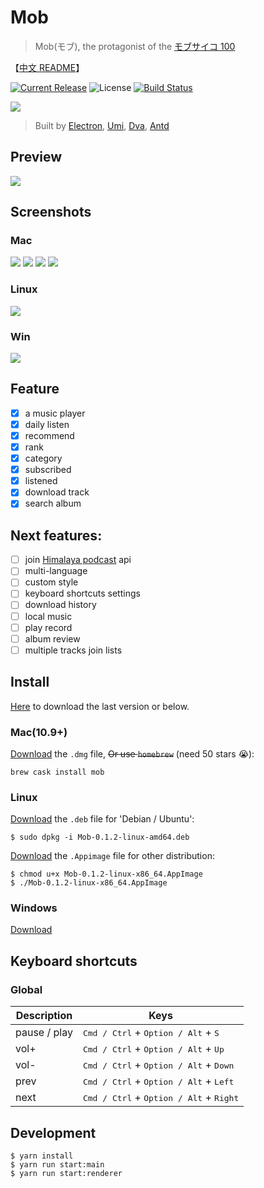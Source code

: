 # Mob

> Mob(モブ), the protagonist of the [モブサイコ 100](https://www.bilibili.com/bangumi/media/md5058)

【[中文 README](https://github.com/zenghongtu/Mob/blob/master/README.zh-CN.md)】

[![Current Release](https://img.shields.io/github/release/zenghongtu/Mob.svg?style=flat-square)](https://github.com/zenghongtu/Mob/releases)
![License](https://img.shields.io/github/license/zenghongtu/Mob.svg?style=flat-square)
[![Build Status](https://travis-ci.org/zenghongtu/Mob.svg?branch=master)](https://travis-ci.org/zenghongtu/Mob) [](https://camo.githubusercontent.com/367dc8fdf5ea8444dd116c43c7900d9a1b1e9862/68747470733a2f2f696d672e736869656c64732e696f2f6769746875622f6c6963656e73652f7472617a796e2f69656173654d757369632e7376673f7374796c653d666c61742d737175617265)

<img src="https://github.com/zenghongtu/Mob/blob/master/build/icons/128x128.png" />

> Built by [Electron](https://github.com/electron/electron), [Umi](https://github.com/umijs/umi), [Dva](https://github.com/dvajs/dva), [Antd](https://github.com/ant-design/ant-design)

## Preview

![](images/mob-preview.gif)

## Screenshots

### Mac

![](images/2019-05-12-23-50-45.png)
![](images/2019-05-12-23-50-58.png)
![](images/2019-05-13-00-26-40.png)
![](images/2019-05-13-00-27-08.png)

### Linux

![](images/2019-05-13-19-05-12.png)

### Win

![](images/2019-05-13-19-07-26.png)

## Feature

- [x] a music player
- [x] daily listen
- [x] recommend
- [x] rank
- [x] category
- [x] subscribed
- [x] listened
- [x] download track
- [x] search album

## Next features:

- [ ] join [Himalaya podcast](https://www.himalaya.com/) api
- [ ] multi-language
- [ ] custom style
- [ ] keyboard shortcuts settings
- [ ] download history
- [ ] local music
- [ ] play record
- [ ] album review
- [ ] multiple tracks join lists

## Install

[Here](https://github.com/zenghongtu/Mob/releases/latest) to download the last version or below.

### Mac(10.9+)

[Download](https://github.com/zenghongtu/Mob/releases/download/v0.1.2/Mob-0.1.2-mac.dmg) the `.dmg` file, ~~Or use `homebrew`~~ (need 50 stars 😭):

```
brew cask install mob
```

### Linux

[Download](https://github.com/zenghongtu/Mob/releases/download/v0.1.2/Mob-0.1.2-linux-amd64.deb) the `.deb` file for 'Debian / Ubuntu':

```
$ sudo dpkg -i Mob-0.1.2-linux-amd64.deb
```

[Download](https://github.com/zenghongtu/Mob/releases/download/v0.1.2/Mob-0.1.2-linux-x86_64.AppImage) the `.Appimage` file for other distribution:

```
$ chmod u+x Mob-0.1.2-linux-x86_64.AppImage
$ ./Mob-0.1.2-linux-x86_64.AppImage
```

### Windows

[Download](https://github.com/zenghongtu/Mob/releases/download/v0.1.2/Mob-0.1.2-win.exe)

## Keyboard shortcuts

### Global

| Description  | Keys                                                               |
| ------------ | ------------------------------------------------------------------ |
| pause / play | <kbd>Cmd / Ctrl</kbd> + <kbd>Option / Alt</kbd> + <kbd>S</kbd>     |
| vol+         | <kbd>Cmd / Ctrl</kbd> + <kbd>Option / Alt</kbd> + <kbd>Up</kbd>    |
| vol-         | <kbd>Cmd / Ctrl</kbd> + <kbd>Option / Alt</kbd> + <kbd>Down</kbd>  |
| prev         | <kbd>Cmd / Ctrl</kbd> + <kbd>Option / Alt</kbd> + <kbd>Left</kbd>  |
| next         | <kbd>Cmd / Ctrl</kbd> + <kbd>Option / Alt</kbd> + <kbd>Right</kbd> |

## Development

```
$ yarn install
$ yarn run start:main
$ yarn run start:renderer
```
